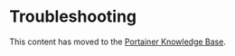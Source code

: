# Troubleshooting


This content has moved to the [Portainer Knowledge Base](https://portal.portainer.io/knowledge/troubleshooting).

